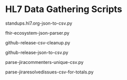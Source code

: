 





# HL7 Data Gathering Scripts

standups.hl7.org-json-to-csv.py

fhir-ecosystem-json-parser.py

github-release-csv-cleanup.py

github-release-json-to-csv.py

parse-jiracommenters-unique-csv.py

parse-jiraresolvedissues-csv-for-totals.py